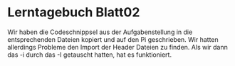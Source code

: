 # Lerntagebuch Blatt02
Wir haben die Codeschnippsel aus der Aufgabenstellung in die entsprechenden Dateien kopiert und auf den Pi geschrieben.
Wir hatten allerdings Probleme den Import der Header Dateien zu finden. Als wir dann das -i durch das -I getauscht hatten, hat es funktioniert.
